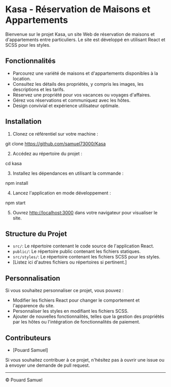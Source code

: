 # Kasa - Réservation de Maisons et Appartements

Bienvenue sur le projet Kasa, un site Web de réservation de maisons et d'appartements entre particuliers. Le site est développé en utilisant React et SCSS pour les styles.



## Fonctionnalités

- Parcourez une variété de maisons et d'appartements disponibles à la location.
- Consultez les détails des propriétés, y compris les images, les descriptions et les tarifs.
- Réservez une propriété pour vos vacances ou voyages d'affaires.
- Gérez vos réservations et communiquez avec les hôtes.
- Design convivial et expérience utilisateur optimale.

## Installation

1. Clonez ce référentiel sur votre machine :

git clone https://github.com/samuel73000/Kasa

2. Accédez au répertoire du projet :

cd kasa

3. Installez les dépendances en utilisant la commande :

npm install

4. Lancez l'application en mode développement :

npm start


5. Ouvrez [http://localhost:3000](http://localhost:3000) dans votre navigateur pour visualiser le site.

## Structure du Projet

- `src/`: Le répertoire contenant le code source de l'application React.
- `public/`: Le répertoire public contenant les fichiers statiques.
- `src/styles/`: Le répertoire contenant les fichiers SCSS pour les styles.
- [Listez ici d'autres fichiers ou répertoires si pertinent.]



## Personnalisation

Si vous souhaitez personnaliser ce projet, vous pouvez :

- Modifier les fichiers React pour changer le comportement et l'apparence du site.
- Personnaliser les styles en modifiant les fichiers SCSS.
- Ajouter de nouvelles fonctionnalités, telles que la gestion des propriétés par les hôtes ou l'intégration de fonctionnalités de paiement.

## Contributeurs

- [Pouard Samuel]

Si vous souhaitez contribuer à ce projet, n'hésitez pas à ouvrir une issue ou à envoyer une demande de pull request.



---

© Pouard Samuel

